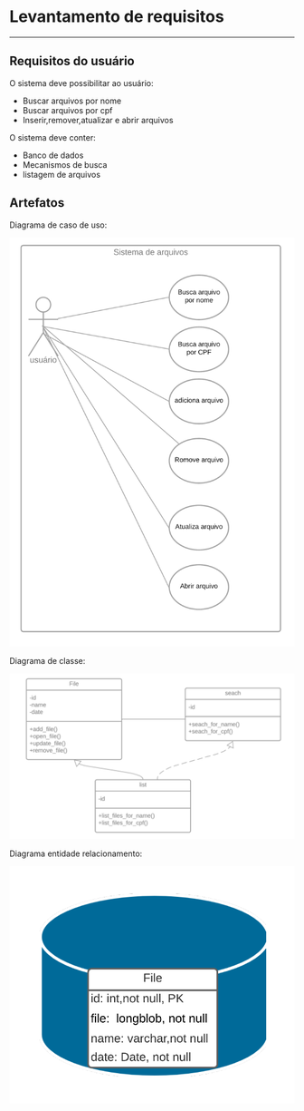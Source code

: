 # Levantamento de requisitos

---

## Requisitos do usuário

O sistema deve possibilitar ao usuário:

- Buscar arquivos por nome
- Buscar arquivos por cpf
- Inserir,remover,atualizar e abrir arquivos

O sistema deve conter:

- Banco de dados
- Mecanismos de busca
- listagem de arquivos
  
## Artefatos

Diagrama de caso de uso:

![caso de uso](docFiles/caso%20de%20uso.png)

Diagrama de classe:

![diagrama de classe](docFiles/diagrama%20de%20classe.png)

Diagrama entidade relacionamento:

![digrama entidade relacionamento](docFiles/bd.png)
